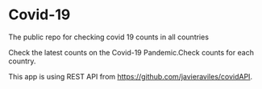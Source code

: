 # Covid-19
The public repo for checking covid 19 counts in all countries

Check the latest counts on the Covid-19 Pandemic.Check counts for each country.


This app is using REST API from https://github.com/javieraviles/covidAPI.
